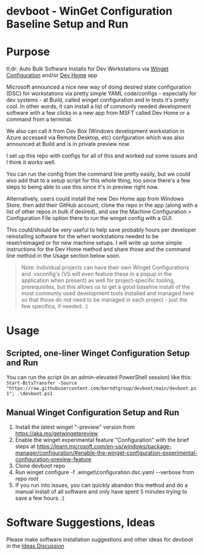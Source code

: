 # devboot - WinGet Configuration Baseline Setup and Run

# Purpose
tl;dr: Auto Bulk Software Installs for Dev Workstations via [Winget Configuration]([url](https://learn.microsoft.com/en-us/windows/package-manager/configuration/)) and/or [Dev Home]([url](https://learn.microsoft.com/en-us/windows/dev-home/setup)) app

Microsoft announced a nice new way of doing desired state configuration (DSC) for workstations via pretty simple YAML code/configs - especially for dev systems - at Build, called winget configuration and in tests it's pretty cool. In other words, it can install a list of commonly needed development software with a few clicks in a new app from MSFT called Dev Home or a command from a terminal. 

We also can call it from Dev Box (Windows development workstation in Azure accessed via Remote Desktop, etc) confguration which was also announced at Build and is in private preview now. 

I set up this repo with configs for all of this and worked out some issues and I think it works well. 

You can run the config from the command line pretty easily, but we could also add that to a setup script for this whole thing, too since there's a few steps to being able to use this since it's in preview right now. 

Alternatively, users could install the new Dev Home app from Windows Store, then add their GitHub account, clone the repo in the app (along with a list of other repos in bulk if desired), and use the Machine Configuration > Configuration File option there to run the winget config with a GUI. 

This could/should be very useful to help save probably hours per developer reinstalling software for the when workstations needed to be reset/reimaged or for new machine setups. I will write up some simple instructions for the Dev Home method and share those and the command line method in the Usage section below soon. 

> Note: Individual projects can have their own Winget Configurations and .vsconfig's (VS will even feature these in a popup in the application when present) as well for project-specific tooling, prerequisites, but this allows us to get a good baseline install of the most commonly used development tools installed and managed here so that those do not need to be managed in each project - just the few specifics, if needed. :)

# Usage

## Scripted, one-liner Winget Configuration Setup and Run
You can run the script (in an admin-elevated PowerShell session) like this:<br/>
`Start-BitsTransfer -Source "https://raw.githubusercontent.com/berndtgroup/devboot/main/devboot.ps1"; .\devboot.ps1`

## Manual Winget Configuration Setup and Run
1. Install the latest winget "-preview" version from https://aka.ms/getwingetpreview
2. Enable the winget experimental feature "Configuration" with the brief steps at https://learn.microsoft.com/en-us/windows/package-manager/configuration/#enable-the-winget-configuration-experimental-configuration-preview-feature
3. Clone devboot repo
4. Run winget configure -f .winget\configuration.dsc.yaml --verbose from repo root
5. If you run into issues, you can quickly abandon this method and do a manual install of all software and only have spent 5 minutes trying to save a few hours. :)

# Software Suggestions, Ideas
Please make software installation suggestions and other ideas for devboot in the [Ideas Discussion]([url](https://github.com/BerndtGroup/devboot/discussions/categories/ideas)https://github.com/BerndtGroup/devboot/discussions/categories/ideas)
